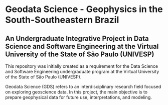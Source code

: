 # **Geodata Science - Geophysics in the South-Southeastern Brazil**
## An Undergraduate Integrative Project in Data Science and Software Engineering at the Virtual University of the State of São Paulo (UNIVESP)

This repository was initially created as a requirement for the Data Science and Software Engineering undergraduate program at the Virtual University of the State of São Paulo (UNIVESP).

Geodata Science (GDS) refers to an interdisciplinary research field focused on exploring geoscience data. In this project, the main objective is to prepare geophysical data for future use, interpretations, and modeling.
